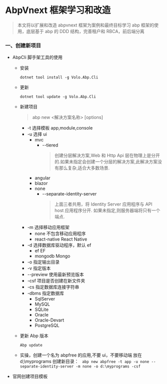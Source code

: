 # AbpVnext 框架学习和改造

> 本文将以扩展和改造 abpvnext 框架为案例和最终目标学习 abp 框架的使用，底层基于 abp 的 DDD 结构，完善租户和 RBCA，前后端分离

### 一、创建新项目

- AbpCli 脚手架工具的使用

  - 安装

    `dotnet tool install -g Volo.Abp.Cli`

  - 更新

    `dotnet tool update -g Volo.Abp.Cli`

  - 新建项目

    > abp new <解决方案名称> [options]

    - -t 选择模板 app,module,console
    - -u 选择 ui
      - mvc
        - --tiered
          > 创建分层解决方案,Web 和 Http Api 层在物理上是分开的.如果未指定会创建一个分层的解决方案,此解决方案没有那么复杂,适合大多数场景.
      - angular
      - blazor
      - none
        - --separate-identity-server
          > 上面三者共用，将 Identity Server 应用程序与 API host 应用程序分开. 如果未指定,则服务器端将只有一个端点.
    - -m 选择移动应用框架
      - none 不包含移动应用程序
      - react-native React Native
    - -d 选择数据库驱动程序，默认 ef
      - ef EF
      - mongodb Mongo
    - -o 指定输出目录
    - -v 指定版本
    - --preview 使用最新预览版本
    - -csf 项目是否创建在新文件夹
    - -cs 指定数据库连接字符串
    - -dbms 指定数据库
      - SqlServer
      - MySQL
      - SQLite
      - Oracle
      - Oracle-Devart
      - PostgreSQL

  - 更新 Abp 版本

    `Abp update`

  - 实操，创建一个名为 abpfree 的应用,不要 ui，不要移动端 放在 d;\myprograms 创建新目录：
    ` abp new abpfree -t app -u none --separate-identity-server -m none -o d:\myprograms -csf`

- 官网创建项目模板
